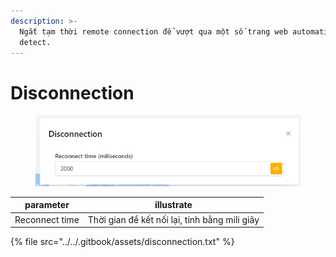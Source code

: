 ```yaml
---
description: >-
  Ngắt tạm thời remote connection để vượt qua một số trang web automation
  detect.
---
```


# Disconnection

<figure><img src="../../.gitbook/assets/image (3) (1) (1) (1).png" alt=""><figcaption></figcaption></figure>

| parameter      | illustrate                                    |
| -------------- | --------------------------------------------- |
| Reconnect time | Thời gian để kết nối lại, tính bằng mili giây |

{% file src="../../.gitbook/assets/disconnection.txt" %}
